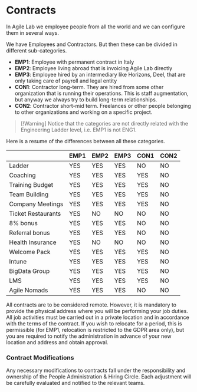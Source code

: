 # Contracts

In Agile Lab we employee people from all the world and we can configure them in several ways.

We have Employees and Contractors. But then these can be divided in different sub-categories.

- **EMP1**: Employee with permanent contract in Italy
- **EMP2**: Employee living abroad that is invoicing Agile Lab directly
- **EMP3**: Employee hired by an intermediary like Horizons, Deel, that are only taking care of payroll and legal entity
- **CON1**: Contractor long-term. They are hired from some other organization that is running their operations. This is staff augmentation, but anyway we always try to build long-term relationships.
- **CON2**: Contractor short-mid term. Freelances or other people belonging to other organizations and working on a specific project.

> [!Warning] Notice that the categories are not directly related with the Engineering Ladder level, i.e. EMP1 is not ENG1.

Here is a resume of the differences between all these categories.

|                         | EMP1     | EMP2     | EMP3     | CON1     | CON2     |
| ----------------------- | ------   | ------   | ------   | ------   | ------   |
| Ladder                  | YES      | YES      | YES      | NO       | NO       |
| Coaching                | YES      | YES      | YES      | YES      | NO       |
| Training Budget         | YES      | YES      | YES      | YES      | NO       |
| Team Building           | YES      | YES      | YES      | YES      | NO       |
| Company Meetings        | YES      | YES      | YES      | YES      | NO       |
| Ticket Restaurants      | YES      | NO       | NO       | NO       | NO       |
| 8% bonus                | YES      | YES      | YES      | NO       | NO       |
| Referral bonus          | YES      | YES      | YES      | NO       | NO       |
| Health Insurance        | YES      | NO       | NO       | NO       | NO       |
| Welcome Pack            | YES      | YES      | YES      | YES      | NO       |
| Intune                  | YES      | YES      | YES      | YES      | NO       |
| BigData Group           | YES      | YES      | YES      | YES      | NO       |
| LMS                     | YES      | YES      | YES      | YES      | NO       |
| Agile Nomads            | YES      | YES      | YES      | NO       | NO       |


All contracts are to be considered remote. However, it is mandatory to provide the physical address where you will be performing your job duties. All job activities must be carried out in a private location and in accordance with the terms of the contract. If you wish to relocate for a period, this is permissible (for EMP1, relocation is restricted to the GDPR area only), but you are required to notify the administration in advance of your new location and address and obtain approval.

### Contract Modifications

Any necessary modifications to contracts fall under the responsibility and ownership of the People Administration & Hiring Circle. Each adjustment will be carefully evaluated and notified to the relevant teams.